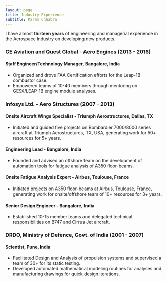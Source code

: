 ```yaml
---
layout: page
title: Industry Experience
subtitle: Param Chhabra
---
```


I have almost **thirteen years** of engineering and managerial experience in the Aerospace Industry on developing new products.

### GE Aviation and Quest Global - Aero Engines (2013 - 2016)
#### Staff Engineer/Technology Manager, Bangalore, India
* Organized and drove FAA Certification efforts for the Leap-1B combustor case.
* Empowered teams of 10-40 members through mentoring on GE9X/LEAP-1B engine module analyses.

### Infosys Ltd. - Aero Structures (2007 - 2013)
#### Onsite Aircraft Wings Specialist - Triumph Aerostructures, Dallas, TX
* Initiated and guided five projects on Bombardier 7000/8000 series aircraft at Triumph Aerostructures, TX, USA, generating work for 50+ resources for 5+ years.

#### Engineering Lead - Bangalore, India
* Founded and advised an offshore team on the development of automation tools for fatigue analysis of A350 floor-beams.

#### Onsite Fatigue Analysis Expert - Airbus, Toulouse, France
* Initiated projects on A350 floor-beams at Airbus, Toulouse, France, generating work for onsite/offshore team of 10+ resources for 3+ years.

#### Senior Design Engineer - Bangalore, India
* Established 10-15 member teams and delegated technical responsibilities on B747 and Cirrus Jet aircraft.

### DRDO, Ministry of Defence, Govt. of India (2001 - 2007)
#### Scientist, Pune, India
* Facilitated Design and Analysis of propulsion systems and supervised a team of 30+ for its static testing.
* Developed automated mathematical modeling routines for analyses and manufacturing drawings for quick design iterations.
